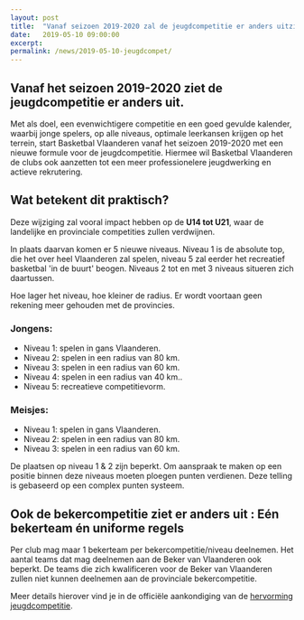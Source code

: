 ```yaml
---
layout: post
title:  "Vanaf seizoen 2019-2020 zal de jeugdcompetitie er anders uitzien"
date:   2019-05-10 09:00:00
excerpt: 
permalink: /news/2019-05-10-jeugdcompet/
---
```


## Vanaf het seizoen 2019-2020 ziet de jeugdcompetitie er anders uit.

Met als doel, een evenwichtigere competitie en een goed gevulde kalender, waarbij  jonge spelers, op alle niveaus, optimale leerkansen krijgen op het terrein, start Basketbal Vlaanderen vanaf het seizoen 2019-2020 met een nieuwe formule voor de jeugdcompetitie. Hiermee  wil Basketbal Vlaanderen de clubs ook aanzetten tot een meer professionelere jeugdwerking en actieve rekrutering.

## Wat betekent dit praktisch?

Deze wijziging zal vooral impact hebben op de __U14 tot U21__, waar de landelijke en provinciale competities zullen verdwijnen. 

In plaats daarvan komen er 5 nieuwe niveaus. Niveau 1 is de absolute top, die het over heel Vlaanderen zal spelen, niveau 5 zal eerder het recreatief basketbal 'in de buurt' beogen. Niveaus 2 tot en met 3 niveaus situeren zich daartussen. 

Hoe lager het niveau, hoe kleiner de radius. Er wordt voortaan geen rekening meer gehouden met de provincies.

### Jongens:
  * Niveau 1: spelen in gans Vlaanderen.
  * Niveau 2: spelen in een radius van 80 km.
  * Niveau 3: spelen in een radius van 60 km.
  * Niveau 4: spelen in een radius van 40 km..
  * Niveau 5: recreatieve competitievorm.

### Meisjes:
  * Niveau 1: spelen in gans Vlaanderen.
  * Niveau 2: spelen in een radius van 80 km.
  * Niveau 3: spelen in een radius van 60 km.

De plaatsen op niveau 1 & 2 zijn beperkt. Om aanspraak te maken op een positie binnen deze niveaus moeten ploegen punten verdienen. Deze telling is gebaseerd op een complex punten systeem.

## Ook de bekercompetitie ziet er anders uit : Eén bekerteam én uniforme regels

Per club mag maar 1 bekerteam per bekercompetitie/niveau deelnemen.
Het aantal teams dat mag deelnemen aan de Beker van Vlaanderen ook beperkt. 
De teams die zich kwalificeren voor de Beker van Vlaanderen zullen niet kunnen deelnemen aan de provinciale bekercompetitie.

Meer details hierover vind je in de officiële aankondiging van de [hervorming jeugdcompetitie](https://www.basketbal.vlaanderen/blog-meer/detail/de-hervorming-van-de-jeugdcompetitie-uitgelegd).
